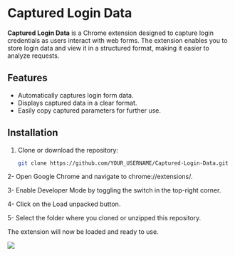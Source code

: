 # Captured Login Data

**Captured Login Data** is a Chrome extension designed to capture login credentials as users interact with web forms. The extension enables you to store login data and view it in a structured format, making it easier to analyze requests.

## Features
- Automatically captures login form data.
- Displays captured data in a clear format.
- Easily copy captured parameters for further use.

## Installation

1. Clone or download the repository:
   ```bash
   git clone https://github.com/YOUR_USERNAME/Captured-Login-Data.git
2- Open Google Chrome and navigate to chrome://extensions/.

3- Enable Developer Mode by toggling the switch in the top-right corner.

4- Click on the Load unpacked button.

5- Select the folder where you cloned or unzipped this repository.

The extension will now be loaded and ready to use.

<picture>
  <img src="https://github.com/husseinphp/Captured-Login-Data/blob/main/Screenshot_1.jpg">
</picture>
